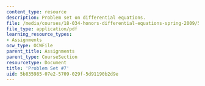 ```yaml
---
content_type: resource
description: Problem set on differential equations.
file: /media/courses/18-034-honors-differential-equations-spring-2009/5b83598507e25709029f5d91190b2d9e_MIT18_034s09_pset07.pdf
file_type: application/pdf
learning_resource_types:
- Assignments
ocw_type: OCWFile
parent_title: Assignments
parent_type: CourseSection
resourcetype: Document
title: 'Problem Set #7'
uid: 5b835985-07e2-5709-029f-5d91190b2d9e
---
```


